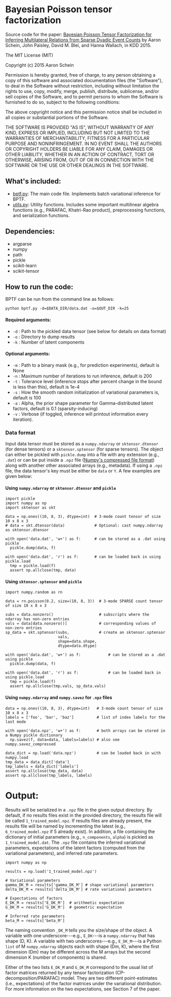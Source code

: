 # Bayesian Poisson tensor factorization
Source code for the paper: [Bayesian Poisson Tensor Factorization for Inferring Multilateral Relations from Sparse Dyadic Event Counts](http://arxiv.org/abs/1506.03493) by Aaron Schein, John Paisley, David M. Blei, and Hanna Wallach, in KDD 2015.

The MIT License (MIT)

Copyright (c) 2015 Aaron Schein

Permission is hereby granted, free of charge, to any person obtaining a copy
of this software and associated documentation files (the "Software"), to deal
in the Software without restriction, including without limitation the rights
to use, copy, modify, merge, publish, distribute, sublicense, and/or sell
copies of the Software, and to permit persons to whom the Software is
furnished to do so, subject to the following conditions:

The above copyright notice and this permission notice shall be included in all
copies or substantial portions of the Software.

THE SOFTWARE IS PROVIDED "AS IS", WITHOUT WARRANTY OF ANY KIND, EXPRESS OR
IMPLIED, INCLUDING BUT NOT LIMITED TO THE WARRANTIES OF MERCHANTABILITY,
FITNESS FOR A PARTICULAR PURPOSE AND NONINFRINGEMENT. IN NO EVENT SHALL THE
AUTHORS OR COPYRIGHT HOLDERS BE LIABLE FOR ANY CLAIM, DAMAGES OR OTHER
LIABILITY, WHETHER IN AN ACTION OF CONTRACT, TORT OR OTHERWISE, ARISING FROM,
OUT OF OR IN CONNECTION WITH THE SOFTWARE OR THE USE OR OTHER DEALINGS IN THE
SOFTWARE.

## What's included:

* [bptf.py](https://github.com/aschein/bptf/blob/master/code/bptf.py): The main code file.  Implements batch variational inference for BPTF.
* [utils.py](https://github.com/aschein/bptf/blob/master/code/utils.py): Utility functions.  Includes some important multilinear algebra functions (e.g., PARAFAC, Khatri-Rao product), preprocessing functions, and serialization functions.

## Dependencies:

* argparse
* numpy
* path
* pickle
* scikit-learn
* scikit-tensor

## How to run the code:

BPTF can be run from the command line as follows:
```
python bptf.py -d=$DATA_DIR/data.dat -o=$OUT_DIR -k=25
```
#### Required arguments:
* `-d` : Path to the pickled data tensor (see below for details on data format)
* `-o` : Directory to dump results
* `-k` : Number of latent components

#### Optional arguments:
* `-m` : Path to a binary mask (e.g., for prediction experiments), default is None
* `-n` : Maximum number of iterations to run inference, default is 200
* `-t` : Tolerance level (inference stops after percent change in the bound is less than this), default is 1e-4
* `-s` : How the smooth random initialization of variational parameters is, default is 100
* `-a` : Alpha, the prior shape parameter for Gamma-distributed latent factors, default is 0.1 (sparsity-inducing)
* `-v` : Verbose (if toggled, inference will printout information every iteration).

### Data format
Input data tensor must be stored as a `numpy.ndarray` or `sktensor.dtensor` (for dense tensors) or a `sktensor.sptensor` (for sparse tensors).  The object can either be pickled with `pickle.dump` into a file with any extension (e.g., `.dat`) or can be put inside a `.npz` file ([Numpy's compressed file format](http://docs.scipy.org/doc/numpy/reference/routines.io.html)) along with another other associated arrays (e.g., metadata).  If using a `.npz` file, the data tensor's key must be either be `data` or `Y`.  A few examples are given below:

#### Using `numpy.ndarray` or `sktensor.dtensor` and `pickle`
```
import pickle
import numpy as np
import sktensor as skt

data = np.ones((10, 8, 3), dtype=int)  # 3-mode count tensor of size 10 x 8 x 3
# data = skt.dtensor(data)             # Optional: cast numpy.ndarray as sktensor.dtensor

with open('data.dat', 'w+') as f:      # can be stored as a .dat using pickle
  pickle.dump(data, f)

with open('data.dat', 'r') as f:       # can be loaded back in using pickle.load
  tmp = pickle.load(f)
  assert np.allclose(tmp, data)
```
#### Using `sktensor.sptensor` and `pickle`
```
import numpy.random as rn

data = rn.poisson(0.2, size=(10, 8, 3))  # 3-mode SPARSE count tensor of size 10 x 8 x 3

subs = data.nonzero()                    # subscripts where the ndarray has non-zero entries   
vals = data[data.nonzero()]              # corresponding values of non-zero entries
sp_data = skt.sptensor(subs,             # create an sktensor.sptensor 
                       vals,
                       shape=data.shape,
                       dtype=data.dtype)

with open('data.dat', 'w+') as f:            # can be stored as a .dat using pickle
  pickle.dump(data, f)

with open('data.dat', 'r') as f:             # can be loaded back in using pickle.load
  tmp = pickle.load(f)
  assert np.allclose(tmp.vals, sp_data.vals)
```
#### Using `numpy.ndarray` and `numpy.savez` for `.npz` files
```
data = np.ones((10, 8, 3), dtype=int)   # 3-mode count tensor of size 10 x 8 x 3
labels = ['foo', 'bar', 'baz']          # list of index labels for the last mode

with open('data.npz', 'w+') as f:       # both arrays can be stored in a Numpy pickle dictionary
  np.savez(f, data=data, labels=labels) # also see numpy.savez_compressed

data_dict = np.load('data.npz')         # can be loaded back in with numpy.load
tmp_data = data_dict['data']
tmp_labels = data_dict['labels']
assert np.allclose(tmp_data, data)
assert np.allclose(tmp_labels, labels) 
```
# Output:
Results will be serialized in a `.npz` file in the given output directory.  By default, if no results files exist in the provided directory, the results file will be called `1_trained_model.npz`.  If results files are already present, the results file will be named by incrementing the latest (e.g., `6_trained_model.npz` if 5 already exist).  In addition, a file containing the dictionary of initial parameters (e.g., `n_components`, `alpha`) is pickled as `1_trained_model.dat`.  The `.npz` file contains the inferred variational parameters, expectations of the latent factors (computed from the variational parameters), and inferred rate parameters.
```
import numpy as np

results = np.load('1_trained_model.npz')

# Variational parameters
gamma_DK_M = results['gamma_DK_M'] # shape variational parameters
delta_DK_M = results['delta_DK_M'] # rate variational parameters

# Expectations of factors
E_DK_M = results['E_DK_M']  # arithmetic expectation
G_DK_M = results['G_DK_M']  # geometric expectation

# Inferred rate parameters
beta_M = results['beta_M']
```
The naming convention `_DK_M` tells you the size/shape of the object.  A variable with one underscore---e.g., `E_DK`---is a `numpy.ndarray` that has shape (D, K).  A variable with two underscores---e.g., `E_DK_M`---is a Python `list` of M `numpy.ndarray` objects each with shape (Dm, K), where the first dimension (Dm) may be different across the M arrays but the second dimension K (number of components) is shared.

Either of the two lists `E_DK_M` and `G_DK_M` correspond to the usual list of factor matrices returned by any tensor factorization (CP-decomposition/PARAFAC) model.  They are two different point-estimates (i.e., expectations) of the factor matrices under the variational distribution.  For more information on the two expectations, see Section 7 of the paper.   
